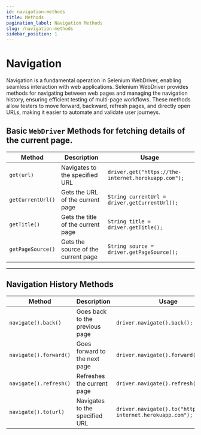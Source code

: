 ```yaml
---
id: navigation-methods
title: Methods
pagination_label: Navigation Methods
slug: /navigation-methods
sidebar_position: 1
---
```


# Navigation

Navigation is a fundamental operation in Selenium WebDriver, enabling seamless interaction with web applications. Selenium WebDriver provides methods for navigating between web pages and managing the navigation history, ensuring efficient testing of multi-page workflows. These methods allow testers to move forward, backward, refresh pages, and directly open URLs, making it easier to automate and validate user journeys.

## Basic `WebDriver` Methods for fetching details of the current page.

| Method            | Description                         | Usage                                               |
| ----------------- | ----------------------------------- | --------------------------------------------------- |
| `get(url)`        | Navigates to the specified URL      | `driver.get("https://the-internet.herokuapp.com");` |
| `getCurrentUrl()` | Gets the URL of the current page    | `String currentUrl = driver.getCurrentUrl();`       |
| `getTitle()`      | Gets the title of the current page  | `String title = driver.getTitle();`                 |
| `getPageSource()` | Gets the source of the current page | `String source = driver.getPageSource();`           |

---

## Navigation History Methods

| Method                 | Description                    | Usage                                                         |
| ---------------------- | ------------------------------ | ------------------------------------------------------------- |
| `navigate().back()`    | Goes back to the previous page | `driver.navigate().back();`                                   |
| `navigate().forward()` | Goes forward to the next page  | `driver.navigate().forward();`                                |
| `navigate().refresh()` | Refreshes the current page     | `driver.navigate().refresh();`                                |
| `navigate().to(url)`   | Navigates to the specified URL | `driver.navigate().to("https://the-internet.herokuapp.com");` |
